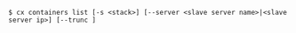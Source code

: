 <!-- usedin: [ _includes/_inlines/Toolbelt/Maestro/containers/containers_usage-1-v1.md] -->

```
$ cx containers list [-s <stack>] [--server <slave server name>|<slave server ip>] [--trunc ]
```
